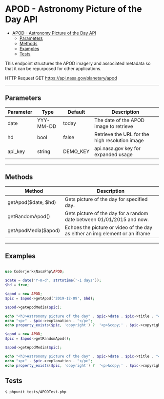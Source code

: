 # APOD -  Astronomy Picture of the Day API

- [APOD -  Astronomy Picture of the Day API](#apod---astronomy-picture-of-the-day-api)
  - [Parameters](#parameters)
  - [Methods](#methods)
  - [Examples](#examples)
  - [Tests](#tests)

This endpoint structures the APOD imagery and associated metadata so that it can be repurposed for other applications.

HTTP Request GET https://api.nasa.gov/planetary/apod

-----

## Parameters

| Parameter| Type        | Default | Description |
|----------|-------------|---------|-------------|
| date     | YYY-MM-DD   | today   |  The date of the APOD image to retrieve                 |
| hd |   bool    |   false   | Retrieve the URL for the high resolution image|
| api_key | string |    DEMO_KEY   | api.nasa.gov key for expanded usage|

-------

## Methods

| Method    | Description
|-----------|-------|
| getApod($date, $hd) | Gets picture of the day for specified day.
| getRandomApod() | Gets picture of the day for a random date between 01/01/2015 and now.
|getApodMedia($apod) | Echoes the picture or video of the day as either an img element or an iframe


---


## Examples

```php

use Coderjerk\NasaPhp\APOD;

$date = date('Y-m-d', strtotime('-1 days'));
$hd = true;

$apod = new APOD;
$pic = $apod->getApod('2019-12-09', $hd);

$apod->getApodMedia($pic);

echo "<h3>Astronomy picture of the day" . $pic->date . $pic->title . "</h3>";
echo "<p>" . $pic->explanation . "</p>";
echo property_exists($pic, 'copyright') ?  '<p>&copy;' . $pic->copyright . '</p>' : '';

$apod = new APOD;
$pic = $apod->getRandomApod();

$apod->getApodMedia($pic);

echo "<h3>Astronomy picture of the day" . $pic->date . $pic->title . "</h3>";
echo "<p>" . $pic->explanation . "</p>";
echo property_exists($pic, 'copyright') ?  '<p>&copy;' . $pic->copyright . '</p>' : '';

```

## Tests

```bash
$ phpunit tests/APODTest.php
```
